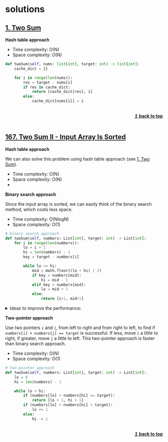 # solutions



## [1. Two Sum](https://leetcode.com/problems/two-sum/)

**Hash table approach**

- Time complexity: O(N)
- Space complexity: O(N)


```python
def twoSum(self, nums: list[int], target: int) -> list[int]:
    cache_dict = {}

    for i in range(len(nums)):
        res = target - nums[i]
        if res in cache_dict:
            return [cache_dict[res], i]
        else:
            cache_dict[nums[i]] = i
```



<br/>
<div align="right">
    <b><a href="#top">↥ back to top</a></b>
</div>
<br/>



## [167. Two Sum II - Input Array Is Sorted](https://leetcode.com/problems/two-sum-ii-input-array-is-sorted/)

**Hash table approach**

We can also solve this problem using hash table approach (see [1. Two Sum](#1-two-sum)). 

- Time complexity: O(N)
- Space complexity: O(N)
- 
**Binary search approach**

Since the input array is sorted, we can easily think of the binary search method, which costs less space.

- Time complexity: O(NlogN)
- Space complexity: O(1)

```python
# binary search approach
def twoSum(self, numbers: List[int], target: int) -> List[int]:
    for i in range(len(numbers)):
        lo = i + 1
        hi = len(numbers) - 1
        key = target - numbers[i]

        while lo <= hi:
            mid = math.floor((lo + hi) / 2)
            if key < numbers[mid]:
                hi = mid - 1
            elif key > numbers[mid]:
                lo = mid + 1
            else:
                return [i+1, mid+1]
```

<details>

<summary>Ideas to improve the performance: </summary>


> In the binary search approach, we iterate from left to right with `i` and search for `target-numbers[i]` within all numbers to the right of number `i` by binary search. 
> 
> For `i`, at the end of `while` loop, if we don't get the match, `hi` will stop at some place, say, `j`. 
> 
> In the next iteration `i+1`, whether we get the match or not, after the `while` loop exits, `hi` will not be greater than `j`, since the input array is in non-decreasing order.
> 
> For example, `numbers = [1, 3, 4, 5, 8, 10, 13, 20, 21]`, `target = 15`. 
> 
> For `i = 0` (nubmer **1**), after `while` exit, `lo = 7`, `hi = 6`, `mid = 7`, we get `lo > hi`, which means we didn't get the sum match. 
> 
> Now, `hi` stops at number **13**. Increment `i` to move to the next number **3**, we actually don't need to bother considering the numbers on the right side of number 13 since the array is non-decreasing. 
> 
> Can we improve the performance of this binary search approach by using previous `hi` value in the next loop to reduce cost? In other words, in every iteration, we just update `lo` to start over from `i+1` and don't reset `hi` to `len(numbers) - 1`. With minor modification, the code looks like this:
> 
> ```python
> # binary search approach modification
> def twoSum(self, numbers: List[int], target: int) -> List[int]:
>     hi = len(numbers) - 1
>     for i in range(len(numbers)):
>         lo = i + 1
>         key = target - numbers[i]
> 
>         while lo <= hi:
>             mid = math.floor((lo + hi) / 2)
>             if key < numbers[mid]:
>                 hi = mid - 1
>             elif key > numbers[mid]:
>                 lo = mid + 1
>             else:
>                 return [i+1, mid+1]
> ```
> 
> This code solves the problem just like the original one, but the improvement is negligible for the binary search strategy. With the following example, we have so many duplicate numbers, so we will do a lot of binary search in vain.
> 
> `numbers = [1, 1, 1, 1, 1, 1, 1, 3, 4, 5, 8, 10, 13, 20], target = 15`
> 
> As `i` iterating through number **1**s, and the while loop doing the futile binary search, `hi` is just waiting at the position of number **13**. 
> 
> So, the usage of the binary search for this problem can be demoted to some pointer, which I call it lazy pointer `j`, starting from the rightmost, recording the possible position for `target-numbers[i]`. With this idea, we get the two-pointer approach.

</details>

**Two-pointer approach**

Use two pointers `i` and `j`, from left to right and from right to left, to find if `numbers[i] + numbers[j] == target` is successful. If less, move `i` a little to right, if greater, move `j` a little to left. This two-pointer approach is faster than binary search approach.

- Time complexity: O(N)
- Space complexity: O(1)

```python
# two-pointer approach
def twoSum(self, numbers: List[int], target: int) -> List[int]:
    lo = 0
    hi = len(numbers) - 1

    while lo < hi:
        if (numbers[lo] + numbers[hi] == target):
            return [lo + 1, hi + 1]
        if (numbers[lo] + numbers[hi] < target):
            lo += 1
        else:
            hi -= 1
```





<br/>
<div align="right">
    <b><a href="#top">↥ back to top</a></b>
</div>
<br/>

